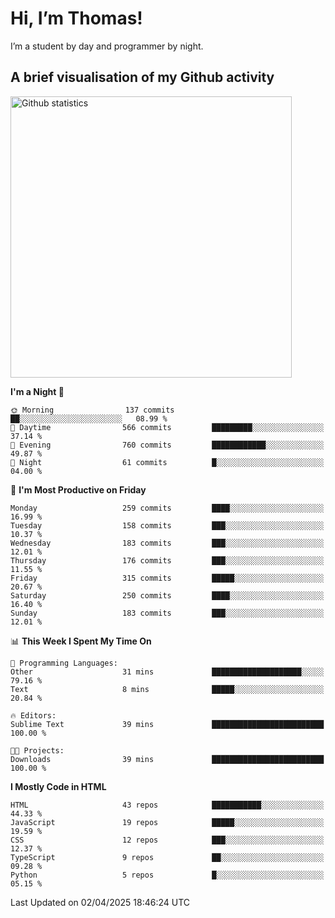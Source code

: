 # Hi, I’m Thomas!
I’m a student by day and programmer by night.

## A brief visualisation of my Github activity

<img title="My Github statistics" alt="Github statistics" width="450px" src="https://github-readme-stats.vercel.app/api?username=thomasrettig&show_icons=true&include_all_commits=true&count_private=true&&hide=issues&theme=tokyonight&border_radius=6px"/>

<!--START_SECTION:waka-->
**I'm a Night 🦉** 

```text
🌞 Morning                137 commits         ██░░░░░░░░░░░░░░░░░░░░░░░   08.99 % 
🌆 Daytime                566 commits         █████████░░░░░░░░░░░░░░░░   37.14 % 
🌃 Evening                760 commits         ████████████░░░░░░░░░░░░░   49.87 % 
🌙 Night                  61 commits          █░░░░░░░░░░░░░░░░░░░░░░░░   04.00 % 
```
📅 **I'm Most Productive on Friday** 

```text
Monday                   259 commits         ████░░░░░░░░░░░░░░░░░░░░░   16.99 % 
Tuesday                  158 commits         ███░░░░░░░░░░░░░░░░░░░░░░   10.37 % 
Wednesday                183 commits         ███░░░░░░░░░░░░░░░░░░░░░░   12.01 % 
Thursday                 176 commits         ███░░░░░░░░░░░░░░░░░░░░░░   11.55 % 
Friday                   315 commits         █████░░░░░░░░░░░░░░░░░░░░   20.67 % 
Saturday                 250 commits         ████░░░░░░░░░░░░░░░░░░░░░   16.40 % 
Sunday                   183 commits         ███░░░░░░░░░░░░░░░░░░░░░░   12.01 % 
```


📊 **This Week I Spent My Time On** 

```text
💬 Programming Languages: 
Other                    31 mins             ████████████████████░░░░░   79.16 % 
Text                     8 mins              █████░░░░░░░░░░░░░░░░░░░░   20.84 % 

🔥 Editors: 
Sublime Text             39 mins             █████████████████████████   100.00 % 

🐱‍💻 Projects: 
Downloads                39 mins             █████████████████████████   100.00 % 
```

**I Mostly Code in HTML** 

```text
HTML                     43 repos            ███████████░░░░░░░░░░░░░░   44.33 % 
JavaScript               19 repos            █████░░░░░░░░░░░░░░░░░░░░   19.59 % 
CSS                      12 repos            ███░░░░░░░░░░░░░░░░░░░░░░   12.37 % 
TypeScript               9 repos             ██░░░░░░░░░░░░░░░░░░░░░░░   09.28 % 
Python                   5 repos             █░░░░░░░░░░░░░░░░░░░░░░░░   05.15 % 
```




 Last Updated on 02/04/2025 18:46:24 UTC
<!--END_SECTION:waka-->
